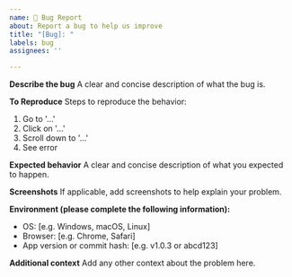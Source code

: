 ```yaml
---
name: 🐞 Bug Report
about: Report a bug to help us improve
title: "[Bug]: "
labels: bug
assignees: ''

---
```


**Describe the bug**
A clear and concise description of what the bug is.

**To Reproduce**
Steps to reproduce the behavior:
1. Go to '...'
2. Click on '...'
3. Scroll down to '...'
4. See error

**Expected behavior**
A clear and concise description of what you expected to happen.

**Screenshots**
If applicable, add screenshots to help explain your problem.

**Environment (please complete the following information):**
 - OS: [e.g. Windows, macOS, Linux]
 - Browser: [e.g. Chrome, Safari]
 - App version or commit hash: [e.g. v1.0.3 or abcd123]

**Additional context**
Add any other context about the problem here.

